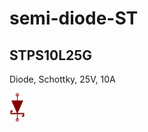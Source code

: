# semi-diode-ST

## STPS10L25G
Diode, Schottky, 25V, 10A

![STPS10L25G__1__1](/images/semi-diode-MCC__SS1150-L__1__1.png?raw=true) 

